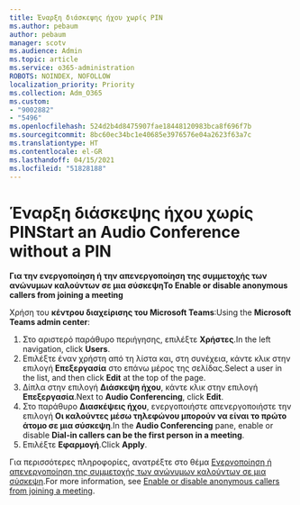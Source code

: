 ```yaml
---
title: Έναρξη διάσκεψης ήχου χωρίς PIN
ms.author: pebaum
author: pebaum
manager: scotv
ms.audience: Admin
ms.topic: article
ms.service: o365-administration
ROBOTS: NOINDEX, NOFOLLOW
localization_priority: Priority
ms.collection: Adm_O365
ms.custom:
- "9002882"
- "5496"
ms.openlocfilehash: 524d2b4d8475907fae18448120983bca8f696f7b
ms.sourcegitcommit: 8bc60ec34bc1e40685e3976576e04a2623f63a7c
ms.translationtype: HT
ms.contentlocale: el-GR
ms.lasthandoff: 04/15/2021
ms.locfileid: "51828188"
---
```

# <a name="start-an-audio-conference-without-a-pin"></a><span data-ttu-id="2be6e-102">Έναρξη διάσκεψης ήχου χωρίς PIN</span><span class="sxs-lookup"><span data-stu-id="2be6e-102">Start an Audio Conference without a PIN</span></span>

<span data-ttu-id="2be6e-103">**Για την ενεργοποίηση ή την απενεργοποίηση της συμμετοχής των ανώνυμων καλούντων σε μια σύσκεψη**</span><span class="sxs-lookup"><span data-stu-id="2be6e-103">**To Enable or disable anonymous callers from joining a meeting**</span></span>

<span data-ttu-id="2be6e-104">Χρήση του **κέντρου διαχείρισης του Microsoft Teams**:</span><span class="sxs-lookup"><span data-stu-id="2be6e-104">Using the **Microsoft Teams admin center**:</span></span>

1. <span data-ttu-id="2be6e-105">Στο αριστερό παράθυρο περιήγησης, επιλέξτε **Χρήστες**.</span><span class="sxs-lookup"><span data-stu-id="2be6e-105">In the left navigation, click **Users**.</span></span>
2. <span data-ttu-id="2be6e-106">Επιλέξτε έναν χρήστη από τη λίστα και, στη συνέχεια, κάντε κλικ στην επιλογή **Επεξεργασία** στο επάνω μέρος της σελίδας.</span><span class="sxs-lookup"><span data-stu-id="2be6e-106">Select a user in the list, and then click **Edit** at the top of the page.</span></span>
3. <span data-ttu-id="2be6e-107">Δίπλα στην επιλογή **Διάσκεψη ήχου**, κάντε κλικ στην επιλογή **Επεξεργασία**.</span><span class="sxs-lookup"><span data-stu-id="2be6e-107">Next to **Audio Conferencing**, click **Edit**.</span></span>
4. <span data-ttu-id="2be6e-108">Στο παράθυρο **Διασκέψεις ήχου**, ενεργοποιήστε απενεργοποιήστε την επιλογή **Οι καλούντες μέσω τηλεφώνου μπορούν να είναι το πρώτο άτομο σε μια σύσκεψη**.</span><span class="sxs-lookup"><span data-stu-id="2be6e-108">In the **Audio Conferencing** pane, enable or disable **Dial-in callers can be the first person in a meeting**.</span></span>
5. <span data-ttu-id="2be6e-109">Επιλέξτε **Εφαρμογή**.</span><span class="sxs-lookup"><span data-stu-id="2be6e-109">Click **Apply**.</span></span>

<span data-ttu-id="2be6e-110">Για περισσότερες πληροφορίες, ανατρέξτε στο θέμα [Ενεργοποίηση ή απενεργοποίηση της συμμετοχής των ανώνυμων καλούντων σε μια σύσκεψη](https://docs.microsoft.com/microsoftteams/start-an-audio-conference-over-the-phone-without-a-pin-in-teams).</span><span class="sxs-lookup"><span data-stu-id="2be6e-110">For more information, see [Enable or disable anonymous callers from joining a meeting](https://docs.microsoft.com/microsoftteams/start-an-audio-conference-over-the-phone-without-a-pin-in-teams).</span></span>
